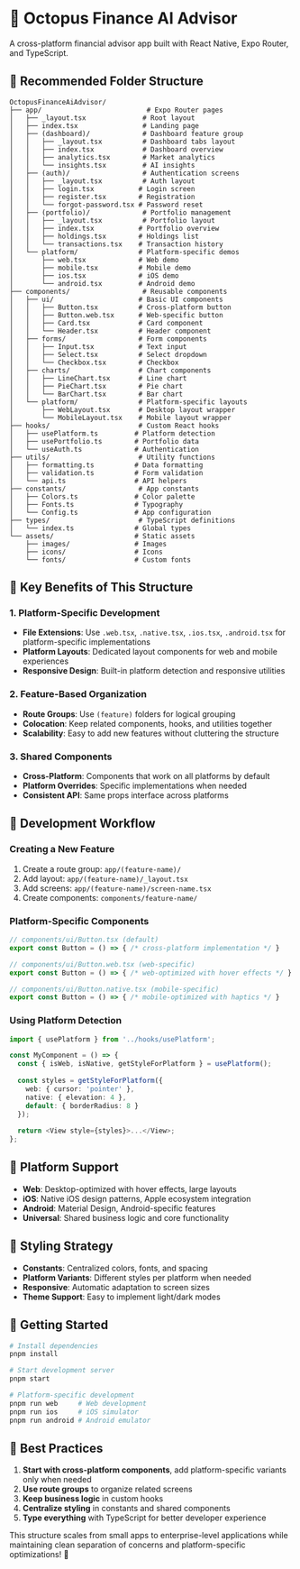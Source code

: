 # 🐙 Octopus Finance AI Advisor

A cross-platform financial advisor app built with React Native, Expo Router, and TypeScript.

## 📁 **Recommended Folder Structure**

```
OctopusFinanceAiAdvisor/
├── app/                          # Expo Router pages
│   ├── _layout.tsx              # Root layout
│   ├── index.tsx                # Landing page
│   ├── (dashboard)/             # Dashboard feature group
│   │   ├── _layout.tsx          # Dashboard tabs layout
│   │   ├── index.tsx            # Dashboard overview
│   │   ├── analytics.tsx        # Market analytics
│   │   └── insights.tsx         # AI insights
│   ├── (auth)/                  # Authentication screens
│   │   ├── _layout.tsx          # Auth layout
│   │   ├── login.tsx           # Login screen
│   │   ├── register.tsx        # Registration
│   │   └── forgot-password.tsx # Password reset
│   ├── (portfolio)/             # Portfolio management
│   │   ├── _layout.tsx          # Portfolio layout
│   │   ├── index.tsx           # Portfolio overview
│   │   ├── holdings.tsx        # Holdings list
│   │   └── transactions.tsx    # Transaction history
│   └── platform/               # Platform-specific demos
│       ├── web.tsx             # Web demo
│       ├── mobile.tsx          # Mobile demo
│       ├── ios.tsx             # iOS demo
│       └── android.tsx         # Android demo
├── components/                  # Reusable components
│   ├── ui/                     # Basic UI components
│   │   ├── Button.tsx          # Cross-platform button
│   │   ├── Button.web.tsx      # Web-specific button
│   │   ├── Card.tsx            # Card component
│   │   └── Header.tsx          # Header component
│   ├── forms/                  # Form components
│   │   ├── Input.tsx           # Text input
│   │   ├── Select.tsx          # Select dropdown
│   │   └── Checkbox.tsx        # Checkbox
│   ├── charts/                 # Chart components
│   │   ├── LineChart.tsx       # Line chart
│   │   ├── PieChart.tsx        # Pie chart
│   │   └── BarChart.tsx        # Bar chart
│   └── platform/               # Platform-specific layouts
│       ├── WebLayout.tsx       # Desktop layout wrapper
│       └── MobileLayout.tsx    # Mobile layout wrapper
├── hooks/                      # Custom React hooks
│   ├── usePlatform.ts         # Platform detection
│   ├── usePortfolio.ts        # Portfolio data
│   └── useAuth.ts             # Authentication
├── utils/                      # Utility functions
│   ├── formatting.ts          # Data formatting
│   ├── validation.ts          # Form validation
│   └── api.ts                 # API helpers
├── constants/                  # App constants
│   ├── Colors.ts              # Color palette
│   ├── Fonts.ts               # Typography
│   └── Config.ts              # App configuration
├── types/                      # TypeScript definitions
│   └── index.ts               # Global types
└── assets/                    # Static assets
    ├── images/                # Images
    ├── icons/                 # Icons
    └── fonts/                 # Custom fonts
```

## 🎯 **Key Benefits of This Structure**

### 1. **Platform-Specific Development**
- **File Extensions**: Use `.web.tsx`, `.native.tsx`, `.ios.tsx`, `.android.tsx` for platform-specific implementations
- **Platform Layouts**: Dedicated layout components for web and mobile experiences
- **Responsive Design**: Built-in platform detection and responsive utilities

### 2. **Feature-Based Organization**
- **Route Groups**: Use `(feature)` folders for logical grouping
- **Colocation**: Keep related components, hooks, and utilities together
- **Scalability**: Easy to add new features without cluttering the structure

### 3. **Shared Components**
- **Cross-Platform**: Components that work on all platforms by default
- **Platform Overrides**: Specific implementations when needed
- **Consistent API**: Same props interface across platforms

## 🚀 **Development Workflow**

### **Creating a New Feature**
1. Create a route group: `app/(feature-name)/`
2. Add layout: `app/(feature-name)/_layout.tsx`
3. Add screens: `app/(feature-name)/screen-name.tsx`
4. Create components: `components/feature-name/`

### **Platform-Specific Components**
```typescript
// components/ui/Button.tsx (default)
export const Button = () => { /* cross-platform implementation */ }

// components/ui/Button.web.tsx (web-specific)
export const Button = () => { /* web-optimized with hover effects */ }

// components/ui/Button.native.tsx (mobile-specific)  
export const Button = () => { /* mobile-optimized with haptics */ }
```

### **Using Platform Detection**
```typescript
import { usePlatform } from '../hooks/usePlatform';

const MyComponent = () => {
  const { isWeb, isNative, getStyleForPlatform } = usePlatform();
  
  const styles = getStyleForPlatform({
    web: { cursor: 'pointer' },
    native: { elevation: 4 },
    default: { borderRadius: 8 }
  });
  
  return <View style={styles}>...</View>;
};
```

## 📱 **Platform Support**

- **Web**: Desktop-optimized with hover effects, large layouts
- **iOS**: Native iOS design patterns, Apple ecosystem integration
- **Android**: Material Design, Android-specific features
- **Universal**: Shared business logic and core functionality

## 🎨 **Styling Strategy**

- **Constants**: Centralized colors, fonts, and spacing
- **Platform Variants**: Different styles per platform when needed
- **Responsive**: Automatic adaptation to screen sizes
- **Theme Support**: Easy to implement light/dark modes

## 🔧 **Getting Started**

```bash
# Install dependencies
pnpm install

# Start development server
pnpm start

# Platform-specific development
pnpm run web     # Web development
pnpm run ios     # iOS simulator
pnpm run android # Android emulator
```

## 📝 **Best Practices**

1. **Start with cross-platform components**, add platform-specific variants only when needed
2. **Use route groups** to organize related screens
3. **Keep business logic** in custom hooks
4. **Centralize styling** in constants and shared components
5. **Type everything** with TypeScript for better developer experience

This structure scales from small apps to enterprise-level applications while maintaining clean separation of concerns and platform-specific optimizations! 🚀 